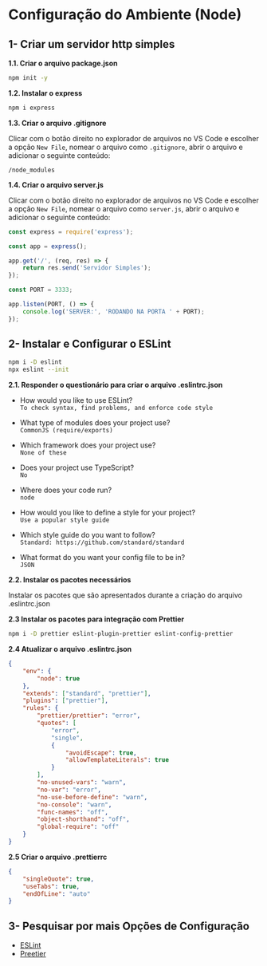 # Configuração do Ambiente (Node)

## 1- Criar um servidor http simples

**1.1. Criar o arquivo package.json**

```bash
npm init -y
```

**1.2. Instalar o express**

```bash
npm i express
```

**1.3. Criar o arquivo .gitignore**

Clicar com o botão direito no explorador de arquivos no VS Code e escolher a opção `New File`, nomear o arquivo como `.gitignore`, abrir o arquivo e adicionar o seguinte conteúdo:

```plaintext
/node_modules
```

**1.4. Criar o arquivo server.js**

Clicar com o botão direito no explorador de arquivos no VS Code e escolher a opção `New File`, nomear o arquivo como `server.js`, abrir o arquivo e adicionar o seguinte conteúdo:

```javascript
const express = require('express');

const app = express();

app.get('/', (req, res) => {
	return res.send('Servidor Simples');
});

const PORT = 3333;

app.listen(PORT, () => {
	console.log('SERVER:', 'RODANDO NA PORTA ' + PORT);
});
```

## 2- Instalar e Configurar o ESLint

```bash
npm i -D eslint
npx eslint --init
```

**2.1. Responder o questionário para criar o arquivo .eslintrc.json**

- How would you like to use ESLint?<br>
  `To check syntax, find problems, and enforce code style`

- What type of modules does your project use?<br>
  `CommonJS (require/exports)`

- Which framework does your project use?<br>
  `None of these`

- Does your project use TypeScript?<br>
  `No`

- Where does your code run?<br>
  `node`

- How would you like to define a style for your project?<br>
  `Use a popular style guide`

- Which style guide do you want to follow?<br>
  `Standard: https://github.com/standard/standard`

- What format do you want your config file to be in?<br>
  `JSON`

**2.2. Instalar os pacotes necessários**

Instalar os pacotes que são apresentados durante a criação do arquivo .eslintrc.json

**2.3 Instalar os pacotes para integração com Prettier**

```bash
npm i -D prettier eslint-plugin-prettier eslint-config-prettier
```

**2.4 Atualizar o arquivo .eslintrc.json**

```json
{
	"env": {
		"node": true
	},
	"extends": ["standard", "prettier"],
	"plugins": ["prettier"],
	"rules": {
		"prettier/prettier": "error",
		"quotes": [
			"error",
			"single",
			{
				"avoidEscape": true,
				"allowTemplateLiterals": true
			}
		],
		"no-unused-vars": "warn",
		"no-var": "error",
		"no-use-before-define": "warn",
		"no-console": "warn",
		"func-names": "off",
		"object-shorthand": "off",
		"global-require": "off"
	}
}
```

**2.5 Criar o arquivo .prettierrc**

```json
{
	"singleQuote": true,
	"useTabs": true,
	"endOfLine": "auto"
}
```

## 3- Pesquisar por mais Opções de Configuração

- [ESLint](https://eslint.org/)<br>
- [Preetier](https://prettier.io/)

